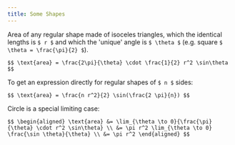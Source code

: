```yaml
---
title: Some Shapes
---
```


Area of any regular shape made of isoceles triangles, which the identical
lengths is `$ r $` and which the 'unique' angle is `$ \theta $` (e.g.
square `$ \theta = \frac{\pi}{2} $`).

`$$
\text{area} = \frac{2\pi}{\theta} \cdot \frac{1}{2} r^2 \sin\theta
$$`

To get an expression directly for regular shapes of `$ n $` sides:

`$$
\text{area} = \frac{n r^2}{2} \sin(\frac{2 \pi}{n})
$$`

Circle is a special limiting case:

`$$
\begin{aligned}
\text{area} &= \lim_{\theta \to 0}{\frac{\pi}{\theta} \cdot r^2 \sin\theta} \\
            &= \pi r^2 \lim_{\theta \to 0} \frac{\sin \theta}{\theta} \\
            &= \pi r^2
\end{aligned}
$$`
